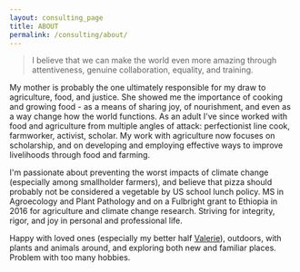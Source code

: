 ```yaml
---
layout: consulting_page
title: ABOUT
permalink: /consulting/about/
---
```


> I believe that we can make the world even more amazing through attentiveness, genuine collaboration, equality, and training. 

My mother is probably the one ultimately responsible for my draw to agriculture, food, and justice. She showed me the importance of cooking and growing food - as a means of sharing joy, of nourishment, and even as a way change how the world functions. As an adult I've since worked with food and agriculture from multiple angles of attack: perfectionist line cook, farmworker, activist, scholar. My work with agriculture now focuses on scholarship, and on developing and employing effective ways to improve livelihoods through food and farming.

I'm passionate about preventing the worst impacts of climate change (especially among smallholder farmers), and believe that pizza should probably not be considered a vegetable by US school lunch policy.  MS in Agroecology and Plant Pathology and on a Fulbright grant to Ethiopia in 2016 for agriculture and climate change research. Striving for integrity, rigor, and joy in personal and professional life.

Happy with loved ones (especially my better half <a href="mighti.co">Valerie</a>), outdoors, with plants and animals around, and exploring both new and familiar places. Problem with too many hobbies. 